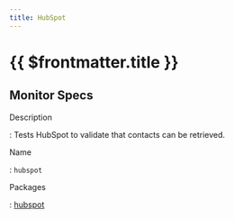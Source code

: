 ```yaml
---
title: HubSpot
---
```


# {{ $frontmatter.title }}

## Monitor Specs

Description

: Tests HubSpot to validate that contacts can be retrieved.

Name

: `hubspot`

Packages

: [hubspot](hubspot_hubspot.md)


<!--@include: /parts/_1.md-->


<!--@include: /parts/_2.md-->